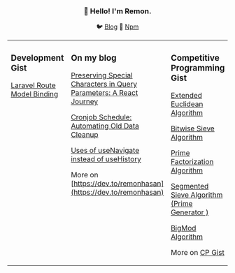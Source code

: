 <h3 align="center">👋 Hello! I'm Remon.</h3>

<p align="center">
  🐦 <a href="https://dev.to/remonhasan">Blog</a> 🐹
  <a href="https://www.npmjs.com/~remonhasan">Npm</a>
</p>

<table><tr><td valign="top" width="33%">

### Development Gist
<!-- development starts -->
[Laravel Route Model Binding](https://github.com/simonw/datasette-cors/releases/tag/1.0.1)


</td><td valign="top" width="34%">

### On my blog
<!-- blog starts -->
[Preserving Special Characters in Query Parameters: A React Journey](https://dev.to/remonhasan/preserving-special-characters-in-query-parameters-a-react-journey-oko)

[Cronjob Schedule: Automating Old Data Cleanup](https://dev.to/remonhasan/safeguarding-your-database-automating-old-data-cleanup-with-laravel-55a2)

[Uses of useNavigate instead of useHistory](https://dev.to/remonhasan/uses-of-usenavigate-instead-of-usehistory-5fg6)

<!-- blog ends -->
More on [https://dev.to/remonhasan](https://dev.to/remonhasan)
</td><td valign="top" width="33%">

### Competitive Programming Gist
<!-- competitive programming starts -->
[Extended Euclidean Algorithm](https://gist.github.com/550dcbea206ab05f5425455d36fdb1a3.git)

[Bitwise Sieve Algorithm](https://gist.github.com/8d82f877316645f0e6b2365a8959f40c.git)

[Prime Factorization Algorithm](https://gist.github.com/dcfb47928d077c1ca7430a788e189e0e.git)

[Segmented Sieve Algorithm (Prime Generator )](https://gist.github.com/d2560f2816441573f7414d1750539ea9.git)

[BigMod Algorithm](https://gist.github.com/732bb59ed6105c12a3437494d502aa82.git) 

<!-- tils ends -->
More on [CP Gist](https://gist.github.com/Remonhasan)
</td></tr></table>





